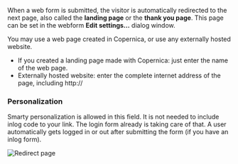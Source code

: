 When a web form is submitted, the visitor is automatically redirected to
the next page, also called the **landing page** or the **thank you
page**. This page can be set in the webform **Edit settings...** dialog
window.

You may use a web page created in Copernica, or use any externally
hosted website.

-   If you created a landing page made with Copernica: just enter the
    name of the web page.
-   Externally hosted website: enter the complete internet address of
    the page, including http://

### Personalization

Smarty personalization is allowed in this field. It is not needed to
include inlog code to your link. The login form already is taking care
of that. A user automatically gets logged in or out after submitting the
form (if you have an inlog form).

![Redirect page](redirectpage.png)
